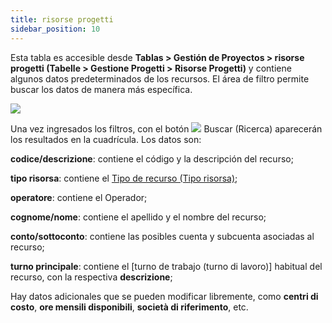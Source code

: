 ```yaml
---
title: risorse progetti
sidebar_position: 10
---
```


Esta tabla es accesible desde **Tablas > Gestión de Proyectos > risorse progetti (Tabelle > Gestione Progetti > Risorse Progetti)** y contiene algunos datos predeterminados de los recursos. El área de filtro permite buscar los datos de manera más específica.

![](/img/it-it/configurations/tables/projects/resources.png)

Una vez ingresados los filtros, con el botón ![](/img/neutral/common/search.png) Buscar (Ricerca) aparecerán los resultados en la cuadrícula. Los datos son:

**codice/descrizione**: contiene el código y la descripción del recurso;  

**tipo risorsa**: contiene el [Tipo de recurso (Tipo risorsa)](/docs/configurations/tables/project-management/resource-type);  

**operatore**: contiene el Operador;  

**cognome/nome**: contiene el apellido y el nombre del recurso;  

**conto/sottoconto**: contiene las posibles cuenta y subcuenta asociadas al recurso;  

**turno principale**: contiene el [turno de trabajo (turno di lavoro)] habitual del recurso, con la respectiva **descrizione**;  

Hay datos adicionales que se pueden modificar libremente, como **centri di costo**, **ore mensili disponibili**, **società di riferimento**, etc.